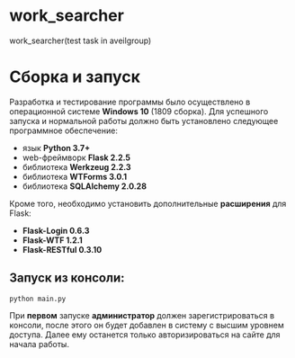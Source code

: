 # work_searcher
work_searcher(test task in aveilgroup)

# Сборка и запуск

Разработка и тестирование программы было осуществлено в операционной системе  **Windows 10** (1809 сборка). Для успешного запуска и нормальной работы должно быть установлено следующее программное обеспечение:

+ язык **Python 3.7+**
+ web-фреймворк **Flask 2.2.5**
+ библиотека **Werkzeug 2.2.3**
+ библиотека **WTForms 3.0.1**
+ библиотека **SQLAlchemy 2.0.28**

Кроме того, необходимо установить дополнительные **расширения** для Flask:

+ **Flask-Login 0.6.3**
+ **Flask-WTF 1.2.1**
+ **Flask-RESTful 0.3.10**

## Запуск из консоли:

```shell
python main.py
```

При **первом** запуске **администратор** должен зарегистрироваться в консоли, после этого он будет добавлен в систему с высшим уровнем доступа. Далее ему останется только авторизироваться на сайте для начала работы.
